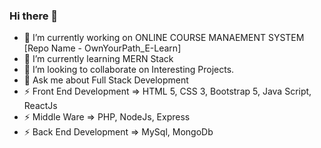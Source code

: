 ### Hi there 👋



- 🔭 I’m currently working on ONLINE COURSE MANAEMENT SYSTEM [Repo Name - OwnYourPath_E-Learn]
- 🌱 I’m currently learning MERN Stack
- 👯 I’m looking to collaborate on Interesting Projects.
- 💬 Ask me about Full Stack Development
- ⚡ Front End Development => HTML 5, CSS 3, Bootstrap 5, Java Script, ReactJs
- ⚡ Middle Ware => PHP, NodeJs, Express
- ⚡ Back End Development => MySql, MongoDb

